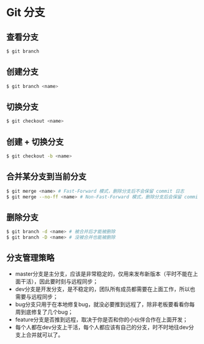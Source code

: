 # Git 分支

## 查看分支
```bash
$ git branch
```

## 创建分支
```bash
$ git branch <name>
```

## 切换分支
```bash
$ git checkout <name>
```

## 创建 + 切换分支
```bash
$ git checkout -b <name>
```

## 合并某分支到当前分支
```bash
$ git merge <name> # Fast-Forward 模式，删除分支后不会保留 commit 日志
$ git merge --no-ff <name> # Non-Fast-Forward 模式，删除分支后会保留 commit 日志（推荐）
```

## 删除分支
```bash
$ git branch -d <name> # 被合并后才能被删除
$ git branch -D <name> # 没被合并也能被删除
```

## 分支管理策略
- master分支是主分支，应该是非常稳定的，仅用来发布新版本（平时不能在上面干活），因此要时刻与远程同步；
- dev分支是开发分支，是不稳定的，团队所有成员都需要在上面工作，所以也需要与远程同步；
- bug分支只用于在本地修复bug，就没必要推到远程了，除非老板要看看你每周到底修复了几个bug；
- feature分支是否推到远程，取决于你是否和你的小伙伴合作在上面开发；
- 每个人都在dev分支上干活，每个人都应该有自己的分支，时不时地往dev分支上合并就可以了。
